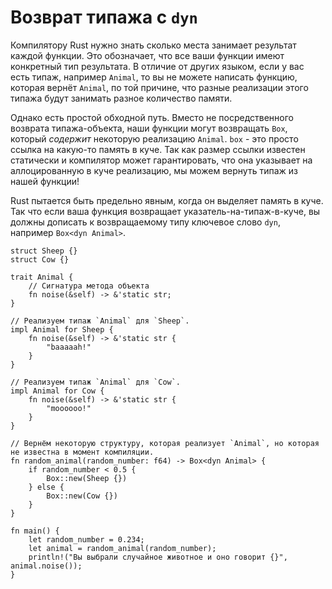 # Возврат типажа с `dyn`

Компилятору Rust нужно знать сколько места занимает результат 
каждой функции. Это обозначает, что все ваши функции имеют 
конкретный тип результата. В отличие от других языком, если у вас 
есть типаж, например `Animal`, то вы не можете 
написать функцию, которая вернёт `Animal`, по той 
причине, что разные реализации этого типажа будут занимать 
разное количество памяти.

Однако есть простой обходной путь. Вместо не посредственного 
возврата типажа-объекта, наши функции могут возвращать 
`Box`, который *содержит* некоторую 
реализацию `Animal`. `box` - это просто 
ссылка на какую-то память в куче. Так как размер ссылки известен 
статически и компилятор может гарантировать, что она указывает 
на аллоцированную в куче реализацию, мы можем вернуть типаж 
из нашей функции!

Rust пытается быть предельно явным, когда он выделяет память в 
куче. Так что если ваша функция возвращает 
указатель-на-типаж-в-куче, вы должны дописать к возвращаемому 
типу ключевое слово `dyn`, например 
`Box<dyn Animal>`.

```rust,editable
struct Sheep {}
struct Cow {}

trait Animal {
    // Сигнатура метода объекта
    fn noise(&self) -> &'static str;
}

// Реализуем типаж `Animal` для `Sheep`.
impl Animal for Sheep {
    fn noise(&self) -> &'static str {
        "baaaaah!"
    }
}

// Реализуем типаж `Animal` для `Cow`.
impl Animal for Cow {
    fn noise(&self) -> &'static str {
        "moooooo!"
    }
}

// Вернём некоторую структуру, которая реализует `Animal`, но которая не известна в момент компиляции.
fn random_animal(random_number: f64) -> Box<dyn Animal> {
    if random_number < 0.5 {
        Box::new(Sheep {})
    } else {
        Box::new(Cow {})
    }
}

fn main() {
    let random_number = 0.234;
    let animal = random_animal(random_number);
    println!("Вы выбрали случайное животное и оно говорит {}", animal.noise());
}
```

